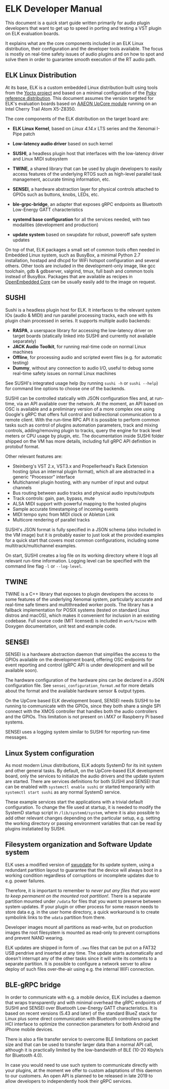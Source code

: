 # ELK Developer Manual

This document is a quick start guide written primarily for audio plugin developers that want to get up to speed in porting and testing a VST plugin on ELK evaluation boards.

It explains what are the core components included in an ELK Linux distribution, their configuration and the developer tools available. The focus is mostly on real-time safety issues of audio plugins and on how to spot and solve them in order to guarantee smooth execution of the RT audio path.

## ELK Linux Distribution

At its base, ELK is a custom embedded Linux distribution built using tools from the [Yocto project](https://www.yoctoproject.org/) and based on a minimal configuration of the [Poky reference distribution](https://www.yoctoproject.org/software-item/poky/). This document assumes the version targeted for ELK's evaluation boards based on [AAEON UpCore module](https://www.aaeon.com/en/p/iot-gateway-maker-boards-up-core) running on an Intel Cherry Trail Atom X5-Z8350.

The core components of the ELK distribution on the target board are:

  + **ELK Linux Kernel**, based on _Linux 4.14.x_ LTS series and the Xenomai I-Pipe patch

  + **Low-latency audio driver** based on such kernel

  + **SUSHI**, a headless plugin host that interfaces with the low-latency driver and Linux MIDI subsystem

  + **TWINE**, a shared library that can be used by plugin developers to easily access features of the underlying RTOS such as high-level parallel task management, accurate timing information, etc.

  + **SENSEI**, a hardware abstraction layer for physical controls attached to GPIOs such as buttons, knobs, LEDs, etc.

  + **ble-grpc-bridge**, an adapter that exposes gRPC endpoints as Bluetooth Low-Energy GATT characteristics

  + **systemd base configuration** for all the services needed, with two modalities (development and production)

  + **update system** based on swupdate for robust, poweroff safe system updates

On top of that, ELK packages a small set of common tools often needed in Embedded Linux system, such as BusyBox, a minimal Python 2.7 installation, hostapd and dhcpd for WiFi hotspot configuration and several others. Other tools are included in the development-only image, like gcc toolchain, gdb & gdbserver, valgrind, tmux, full bash and common tools instead of BusyBox. Packages that are available as recipes in [OpenEmbedded Core](https://layers.openembedded.org/layerindex/branch/master/recipes/) can be usually easily add to the image on request.

## SUSHI

Sushi is a headless plugin host for ELK. It interfaces to the relevant system IOs (audio & MIDI) and run parallel processing tracks, each one with its plugin chain processed in series. It supports multiple audio backends:

  + **RASPA**, a userspace library for accessing the low-latency driver on target boards (statically linked into SUSHI and currently not available separately)
  + **JACK Audio Toolkit**, for running real-time code on normal Linux machines
  + **Offline**, for processing audio and scripted event files (e.g. for automatic testing)
  + **Dummy**, without any connection to audio I/O, useful to debug some real-time safety issues on normal Linux machines

See SUSHI's integrated usage help (by running `sushi -h` or `sushi --help`) for command line options to choose one of the backends.

SUSHI can be controlled statically with JSON configuration files and, at run-time, via an API available over the network. At the moment, an API based on OSC is available and a preliminary version of a more complex one using Google's gRPC that offers full control and bidirectional communication to a remote client.
With the run-time RPC API it is possible to perform common tasks such as control of plugins automation parameters, track and mixing controls, adding/removing plugin to tracks, query the engine for track level meters or CPU usage by plugin, etc. The documentation inside SUSHI folder shipped on the VM has more details, including full gRPC API definition in protobuf format.

Other relevant features are:

  + Steinberg's VST 2.x, VST3.x and Propellerhead's Rack Extension hosting (plus an internal plugin format), which all are abstracted in a generic "Processor" interface
  + Multichannel plugin hosting, with any number of input and output channels
  + Bus routing between audio tracks and physical audio inputs/outputs
  + Track controls: gain, pan, bypass, mute
  + ALSA MIDI support with powerful mapping to the hosted plugins
  + Sample accurate timestamping of incoming events
  + MIDI tempo sync from MIDI clock or Ableton Link
  + Multicore rendering of parallel tracks

SUSHI's JSON format is fully specified in a JSON schema (also included in the VM image) but it is probably easier to just look at the provided examples for a quick start that covers most common configurations, including some multitrack/multichannel examples.

On start, SUSHI creates a log file on its working directory where it logs all relevant run-time information. Logging
level can be specified with the command line flag `-l` or `--log-level`. 

## TWINE

TWINE is a C++ library that exposes to plugin developers the access to some features of the underlying Xenomai system, particularly accurate and real-time safe timers and multithreaded worker pools.
The library has a fallback implementation for POSIX systems (tested on standard Linux distros and macOS), which makes it convenient for inclusion in an existing codebase.
Full source code (MIT licensed) is included in `work/twine` with Doxygen documentation, unit test and example code.

## SENSEI

SENSEI is a hardware abstraction daemon that simplifies the access to the GPIOs available on the development board, offering OSC endpoints for event reporting and control (gRPC API is under development and will be available soon).

The hardware configuration of the hardware pins can be declared in a JSON configuration file. See `sensei_configuration_format.md` for more details about the format and the available hardware sensor & output types.

On the UpCore based ELK development board, SENSEI needs SUSHI to be running to communicate with the GPIOs, since they both share a single SPI connect with the XMOS controller that handles both the audio controllers and the GPIOs. This limitation is not present on i.MX7 or Raspberry Pi based systems.

SENSEI uses a logging system similar to SUSHI for reporting run-time messages.

## Linux System configuration

As most modern Linux distributions, ELK adopts SystemD for its init system and other general tasks. By default, on the
UpCore-based ELK development board, only the services to initialize the audio drivers and the update system are started.
There are services definitions for both SUSHI and SENSEI that can be enabled with `systemctl enable sushi` or started
temporarily with `systemctl start sushi` as any normal SystemD service.

These example services start the applications with a trivial default configuration. To change the file used at startup,
it is needed to modify the SystemD startup script in `/lib/systemd/system`, where it is also possible to add other
relevant changes depending on the particular setup, e.g. setting the working directory or passing environment variables
that can be read by plugins instatiated by SUSHI.

## Filesystem organization and Software Update system

ELK uses a modified version of [swupdate](https://sbabic.github.io/swupdate/) for its update system, using a redundant
partition layout to guarantee that the device will always boot in a working condition regardless of corruptions or
incomplete updates due to e.g. power failures.

Therefore, it is important to remember to *never put any files that you want to keep permanent on the mounted root partition!*. There is a separate partition mounted under `/udata` for files that you want to preserve between system updates. If your plugin or other process for some reason needs to store data e.g. in the user home directory, a quick workaround is to create symbolink links to the `udata` partition from there.

Developer images mount all partitions as read-write, but on production images the root filesystem is mounted as
read-only to prevent corruptions and prevent NAND wearing.

ELK updates are shipped in form of `.swu` files that can be put on a FAT32 USB pendrive and inserted at any time. The
update starts automatically and doesn't interrupt any of the other tasks since it will write its contents to a separate
partition. It is possible to configure a network server to allow deploy of such files over-the-air using e.g. the
internal WiFi connection.

## BLE-gRPC bridge

In order to communicate with e.g. a mobile device, ELK includes a daemon that wraps transparently and with minimal
overhead the gRPC endpoints of SUSHI and SENSEI over Bluetooth Low-Energy GATT characteristics. It is based on recent
versions (5.43 and later) of the standard BlueZ stack for Linux plus some direct communication with Bluetooth
controllers using the HCI interface to optimize the connection parameters for both Android and iPhone mobile devices.

There is also a file transfer service to overcome BLE limitations on packet size and that can be used to transfer larger
data than a normal API call, although it is practically limited by the low-bandwidth of BLE (10-20 Kbyte/s for Bluetooth
4.0).

In case you would need to use such system to communicate directly with your plugins, at the moment we offer to custom
adaptations of this daemon to our customers. An open API is planned to be released in late 2019 to allow developers to independently hook
their gRPC services.


